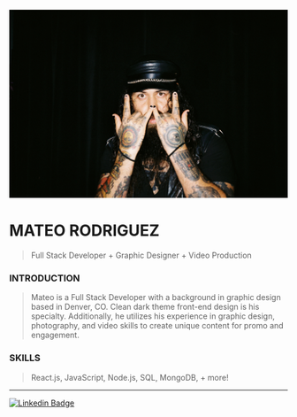 <p align="center">
  <img src="./Assets/Dave.JPG"  />
</p>

# MATEO RODRIGUEZ




>Full Stack Developer + Graphic Designer + Video Production

### INTRODUCTION


 >Mateo is a Full Stack Developer with a background in graphic design based in Denver, CO. Clean dark theme front-end design is his specialty. Additionally, he utilizes his experience in graphic design, photography, and video skills to create unique content for promo and engagement.


### SKILLS
 >React.js, JavaScript, Node.js, SQL, MongoDB, + more!

--- 

[![Linkedin Badge](https://img.shields.io/badge/-Mateo%20Rodriguez-blue?style=flat-square&logo=Linkedin&logoColor=white&link=https://www.linkedin.com/in/tyler-bolty/)](https://www.linkedin.com/in/mateo-rodriguez-86aba5aa/)
